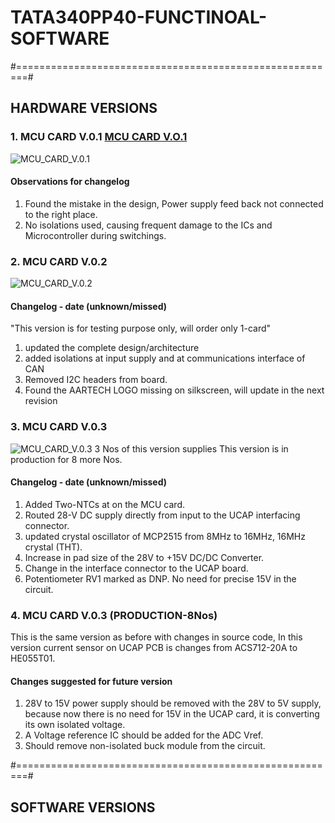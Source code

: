 # TATA340PP40-FUNCTINOAL-SOFTWARE
#========================================================#
## HARDWARE VERSIONS
### 1. MCU CARD V.0.1 [MCU CARD V.O.1](https://github.com/BhavaySen/TATA340PP40_SOFTWARE/tree/master/mcu_board_images)

![MCU_CARD_V.0.1](https://github.com/BhavaySen/TATA340PP40_SOFTWARE/blob/master/mcu_board_images/MCU_CARD_V.0.1.jpg)
#### Observations for changelog
1. Found the mistake in the design, Power supply feed back not connected to the right place.
2. No isolations used, causing frequent damage to the ICs and Microcontroller during switchings.

### 2. MCU CARD V.0.2
![MCU_CARD_V.0.2](https://github.com/BhavaySen/TATA340PP40_SOFTWARE/blob/master/mcu_board_images/MCU_CARD_V.0.2.jpg)
#### Changelog - date (unknown/missed)
"This version is for testing purpose only, will order only 1-card"
1. updated the complete design/architecture
2. added isolations at input supply and at communications interface of CAN
3. Removed I2C headers from board.
4. Found the AARTECH LOGO missing on silkscreen, will update in the next revision

### 3. MCU CARD V.0.3
![MCU_CARD_V.0.3](https://github.com/BhavaySen/TATA340PP40_SOFTWARE/blob/master/mcu_board_images/MCU_CARD_V.0.3.jpg)
3 Nos of this version supplies
This version is in production for 8 more Nos. 
#### Changelog - date (unknown/missed)
1. Added Two-NTCs at on the MCU card.
2. Routed 28-V DC supply directly from input to the UCAP interfacing connector.
3. updated crystal oscillator of MCP2515 from 8MHz to 16MHz, 16MHz crystal (THT).
4. Increase in pad size of the 28V to +15V DC/DC Converter.
5. Change in the interface connector to the UCAP board. 
6. Potentiometer RV1 marked as DNP. No need for precise 15V in the circuit.

### 4. MCU CARD V.0.3 (PRODUCTION-8Nos)
This is the same version as before with changes in source code, In this version current sensor on UCAP PCB is changes from ACS712-20A to HE055T01.

#### Changes suggested for future version 
1. 28V to 15V power supply should be removed with the 28V to 5V supply, because now there is no need for 15V in the UCAP card, it is converting its own isolated voltage.
2. A Voltage reference IC should be added for the ADC Vref.
3. Should remove non-isolated buck module from the circuit.

#========================================================#
## SOFTWARE VERSIONS